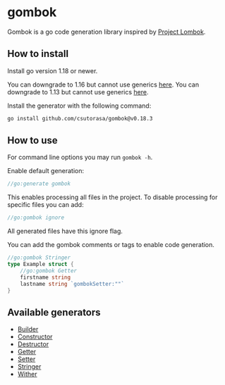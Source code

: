 # gombok

Gombok is a go code generation library inspired by [Project Lombok](https://projectlombok.org/).

## How to install

Install go version 1.18 or newer.

You can downgrade to 1.16 but cannot use generics [here](https://github.com/csutorasa/gombok/tree/1.16).
You can downgrade to 1.13 but cannot use generics [here](https://github.com/csutorasa/gombok/tree/1.13).

Install the generator with the following command:

```bash
go install github.com/csutorasa/gombok@v0.18.3
```

## How to use

For command line options you may run `gombok -h`.

Enable default generation:

```go
//go:generate gombok
```

This enables processing all files in the project. To disable processing for specific files you can add:

```go
//go:gombok ignore
```

All generated files have this ignore flag.


You can add the gombok comments or tags to enable code generation.

```go
//go:gombok Stringer
type Example struct {
    //go:gombok Getter
    firstname string
    lastname string `gombokSetter:""`
}
```

## Available generators

- [Builder](docs/builder.md)
- [Constructor](docs/constructor.md)
- [Destructor](docs/destructor.md)
- [Getter](docs/getter.md)
- [Setter](docs/setter.md)
- [Stringer](docs/stringer.md)
- [Wither](docs/wither.md)
